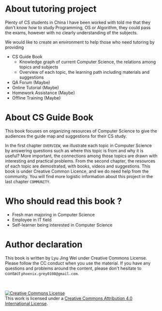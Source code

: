 # About tutoring project 

Plenty of CS students in China I have been worked with told me that they don't know how to study Programming, OS or Algorithm, they could pass the exams, however with no clearly understanding of the subjects.

We would like to create an environment to help those who need tutoring by providing
* CS Guide Book
  * Knowledge graph of current Computer Science, the relations among topics and subjects
  * Overview of each topic, the learning path including materials and suggestions 
* QA Forum (Maybe)
* Online Tutorial (Maybe)
* Homework Assistance (Maybe)
* Offline Training (Maybe)

# About CS Guide Book 

This book focuses on organizing resources of Computer Science to give the audiences the guide map and suggestions for their CS study.

In the first chapter `OVERVIEW`, we illustrate each topic in Computer Science by answering questions such as where this topic is from and why it is useful? More important, the connections among those topics are drawn with interesting and practical problems. From the second chapter, the resources of each topic are demostrated, with books, videos and suggestions. This book is under Creative Common Licence, and we do need help from the community. You will find more logistic information about this project in the last chapter `COMMUNITY`.


# Who should read this book ?

* Fresh man majoring in Computer Science
* Employee in IT field
* Self-learner being interested in Computer Science


# Author declaration
This book is written by Lyu Jing Wei under Creative Commons License. Please follow the CC conduct when you use the material.
If you have any questions and problems around the content, please don't hesitate to contact `phoenix.grey0108@gmail.com`.

<br /><br /><a rel="license" href="http://creativecommons.org/licenses/by/4.0/"><img alt="Creative Commons License" style="border-width:0" src="https://i.creativecommons.org/l/by/4.0/88x31.png" /></a><br />This work is licensed under a <a rel="license" href="http://creativecommons.org/licenses/by/4.0/">Creative Commons Attribution 4.0 International License</a>.

